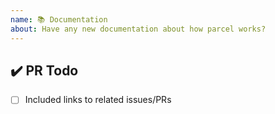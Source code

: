 ```yaml
---
name: 📚 Documentation
about: Have any new documentation about how parcel works?
---
```


<!---
Thanks for filing a pull request 😄 ! Before you submit, please read the following:

⚠️ This is not the docs repo. File an issue/PR here: https://github.com/parcel-bundler/website ⚠️
-->

## ✔️ PR Todo

- [ ] Included links to related issues/PRs

<!--
Love parcel? Please consider supporting our collective:
👉  https://opencollective.com/parcel/donate
-->
